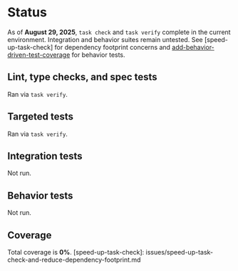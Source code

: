 # Status

As of **August 29, 2025**, `task check` and `task verify` complete in the
current environment. Integration and behavior suites remain untested. See
[speed-up-task-check] for dependency footprint concerns and
[add-behavior-driven-test-coverage](issues/add-behavior-driven-test-coverage.md)
for behavior tests.

## Lint, type checks, and spec tests
Ran via `task verify`.

## Targeted tests
Ran via `task verify`.

## Integration tests
Not run.

## Behavior tests
Not run.

## Coverage
Total coverage is **0%**.
[speed-up-task-check]: issues/speed-up-task-check-and-reduce-dependency-footprint.md
